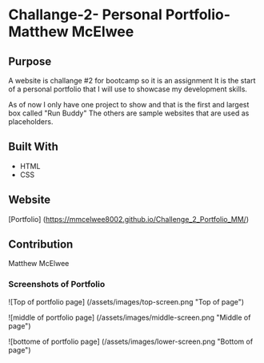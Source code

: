 # Challange-2- Personal Portfolio-Matthew McElwee

## Purpose
A website is challange #2 for bootcamp so it is an assignment
It is the start of a personal portfolio that I will use to showcase my development skills.

As of now I only have one project to show and that is the first and largest box called "Run Buddy"
The others are sample websites that are used as placeholders.


## Built With
* HTML
* CSS

## Website

[Portfolio]  (https://mmcelwee8002.github.io/Challenge_2_Portfolio_MM/)

## Contribution
Matthew McElwee


### Screenshots of Portfolio
 ![Top of portfolio page] (/assets/images/top-screen.png  "Top of page")

 ![middle of portfolio page] (/assets/images/middle-screen.png  "Middle of page")

![bottome of portfolio page] (/assets/images/lower-screen.png  "Bottom of page")


